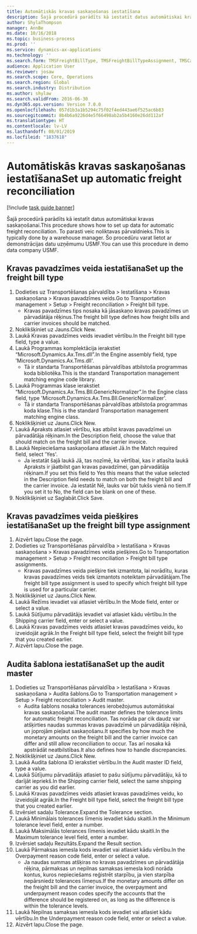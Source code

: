 ```yaml
---
title: Automātiskās kravas saskaņošanas iestatīšana
description: Šajā procedūrā parādīts kā iestatīt datus automātiskai kravas saskaņošanai.
author: ShylaThompson
manager: AnnBe
ms.date: 10/16/2018
ms.topic: business-process
ms.prod: ''
ms.service: dynamics-ax-applications
ms.technology: ''
ms.search.form: TMSFreightBillType, TMSFreightBillTypeAssignment, TMSCarrierCodeLookup, DefaultDashboard, TMSAuditMaster
audience: Application User
ms.reviewer: josaw
ms.search.scope: Core, Operations
ms.search.region: Global
ms.search.industry: Distribution
ms.author: shylaw
ms.search.validFrom: 2016-06-30
ms.dyn365.ops.version: Version 7.0.0
ms.openlocfilehash: 057d1b3a1b5294c75f02f4ed443ae6f525ac6b83
ms.sourcegitcommit: 8b4b6a9226d4e5f66498ab2a5b4160e26dd112af
ms.translationtype: HT
ms.contentlocale: lv-LV
ms.lasthandoff: 08/01/2019
ms.locfileid: "1837618"
---
```

# <a name="set-up-automatic-freight-reconciliation"></a><span data-ttu-id="c6e3c-103">Automātiskās kravas saskaņošanas iestatīšana</span><span class="sxs-lookup"><span data-stu-id="c6e3c-103">Set up automatic freight reconciliation</span></span>

[!include [task guide banner](../../includes/task-guide-banner.md)]

<span data-ttu-id="c6e3c-104">Šajā procedūrā parādīts kā iestatīt datus automātiskai kravas saskaņošanai.</span><span class="sxs-lookup"><span data-stu-id="c6e3c-104">This procedure shows how to set up data for automatic freight reconciliation.</span></span> <span data-ttu-id="c6e3c-105">To parasti veic noliktavas pārvaldnieks.</span><span class="sxs-lookup"><span data-stu-id="c6e3c-105">This is typically done by a warehouse manager.</span></span> <span data-ttu-id="c6e3c-106">Šo procedūru varat lietot ar demonstrācijas datu uzņēmumu USMF.</span><span class="sxs-lookup"><span data-stu-id="c6e3c-106">You can use this procedure in demo data company USMF.</span></span>


## <a name="set-up-the-freight-bill-type"></a><span data-ttu-id="c6e3c-107">Kravas pavadzīmes veida iestatīšana</span><span class="sxs-lookup"><span data-stu-id="c6e3c-107">Set up the freight bill type</span></span>
1. <span data-ttu-id="c6e3c-108">Dodieties uz Transportēšanas pārvaldība > Iestatīšana > Kravas saskaņošana > Kravas pavadzīmes veids.</span><span class="sxs-lookup"><span data-stu-id="c6e3c-108">Go to Transportation management > Setup > Freight reconciliation > Freight bill type.</span></span>
    * <span data-ttu-id="c6e3c-109">Kravas pavadzīmes tips nosaka kā jāsaskaņo kravas pavadzīmes un pārvadātāja rēķinus.</span><span class="sxs-lookup"><span data-stu-id="c6e3c-109">The freight bill type defines how freight bills and carrier invoices  should be matched.</span></span>  
2. <span data-ttu-id="c6e3c-110">Noklikšķiniet uz Jauns.</span><span class="sxs-lookup"><span data-stu-id="c6e3c-110">Click New.</span></span>
3. <span data-ttu-id="c6e3c-111">Laukā Kravas pavadzīmes veids ievadiet vērtību.</span><span class="sxs-lookup"><span data-stu-id="c6e3c-111">In the Freight bill type field, type a value.</span></span>
4. <span data-ttu-id="c6e3c-112">Laukā Programmas komplektācija ierakstiet “Microsoft.Dynamics.Ax.Tms.dll”.</span><span class="sxs-lookup"><span data-stu-id="c6e3c-112">In the Engine assembly field, type 'Microsoft.Dynamics.Ax.Tms.dll'.</span></span>
    * <span data-ttu-id="c6e3c-113">Tā ir standarta Transportēšanas pārvaldības atbilstoša programmas koda bibliotēka.</span><span class="sxs-lookup"><span data-stu-id="c6e3c-113">This is the standard Transportation management matching engine code library.</span></span>  
5. <span data-ttu-id="c6e3c-114">Laukā Programmas klase ierakstiet “Microsoft.Dynamics.Ax.Tms.Bll.GenericNormalizer”.</span><span class="sxs-lookup"><span data-stu-id="c6e3c-114">In the Engine class field, type 'Microsoft.Dynamics.Ax.Tms.Bll.GenericNormalizer'.</span></span>
    * <span data-ttu-id="c6e3c-115">Tā ir standarta Transportēšanas pārvaldības atbilstoša programmas koda klase.</span><span class="sxs-lookup"><span data-stu-id="c6e3c-115">This is the standard Transportation management matching engine class.</span></span>  
6. <span data-ttu-id="c6e3c-116">Noklikšķiniet uz Jauns.</span><span class="sxs-lookup"><span data-stu-id="c6e3c-116">Click New.</span></span>
7. <span data-ttu-id="c6e3c-117">Laukā Apraksts atlasiet vērtību, kas atbilst kravas pavadzīmei un pārvadātāja rēķinam.</span><span class="sxs-lookup"><span data-stu-id="c6e3c-117">In the Description field, choose the value that should match on the freight bill and the carrier invoice.</span></span>  
8. <span data-ttu-id="c6e3c-118">Laukā Nepieciešama saskaņošana atlasiet Jā.</span><span class="sxs-lookup"><span data-stu-id="c6e3c-118">In the Match required field, select 'Yes'.</span></span>
    * <span data-ttu-id="c6e3c-119">Ja iestatāt šajā laukā Jā, tas nozīmē, ka vērtībai, kas ir atlasīta laukā Apraksts ir jāatbilst gan kravas pavadzīmei, gan pārvadātāja rēķinam.</span><span class="sxs-lookup"><span data-stu-id="c6e3c-119">If you set this field to Yes this means that the value selected in the Description field needs to match on both the freight bill and the carrier invoice.</span></span> <span data-ttu-id="c6e3c-120">Ja iestatāt Nē, lauks var būt tukšs vienā no tiem.</span><span class="sxs-lookup"><span data-stu-id="c6e3c-120">If you set it to No, the field can be blank on one of these.</span></span>  
9. <span data-ttu-id="c6e3c-121">Noklikšķiniet uz Saglabāt.</span><span class="sxs-lookup"><span data-stu-id="c6e3c-121">Click Save.</span></span>

## <a name="set-up-the-freight-bill-type-assignment"></a><span data-ttu-id="c6e3c-122">Kravas pavadzīmes veida piešķires iestatīšana</span><span class="sxs-lookup"><span data-stu-id="c6e3c-122">Set up the freight bill type assignment</span></span>
1. <span data-ttu-id="c6e3c-123">Aizvērt lapu.</span><span class="sxs-lookup"><span data-stu-id="c6e3c-123">Close the page.</span></span>
2. <span data-ttu-id="c6e3c-124">Dodieties uz Transportēšanas pārvaldība > Iestatīšana > Kravas saskaņošana > Kravas pavadzīmes veida piešķires.</span><span class="sxs-lookup"><span data-stu-id="c6e3c-124">Go to Transportation management > Setup > Freight reconciliation > Freight bill type assignments.</span></span>
    * <span data-ttu-id="c6e3c-125">Kravas pavadzīmes veida piešķire tiek izmantota, lai norādītu, kuras kravas pavadzīmes veids tiek izmantots noteiktam pārvadātājam.</span><span class="sxs-lookup"><span data-stu-id="c6e3c-125">The freight bill type assignment is used to specify which freight bill type is used for a particular carrier.</span></span>   
3. <span data-ttu-id="c6e3c-126">Noklikšķiniet uz Jauns.</span><span class="sxs-lookup"><span data-stu-id="c6e3c-126">Click New.</span></span>
4. <span data-ttu-id="c6e3c-127">Laukā Režīms ievadiet vai atlasiet vērtību.</span><span class="sxs-lookup"><span data-stu-id="c6e3c-127">In the Mode field, enter or select a value.</span></span>
5. <span data-ttu-id="c6e3c-128">Laukā Sūtījumu pārvadātājs ievadiet vai atlasiet kādu vērtību.</span><span class="sxs-lookup"><span data-stu-id="c6e3c-128">In the Shipping carrier field, enter or select a value.</span></span>
6. <span data-ttu-id="c6e3c-129">Laukā Kravas pavadzīmes veids atlasiet kravas pavadzīmes veidu, ko izveidojāt agrāk.</span><span class="sxs-lookup"><span data-stu-id="c6e3c-129">In the Freight bill type field, select the freight bill type that you created earlier.</span></span>
7. <span data-ttu-id="c6e3c-130">Aizvērt lapu.</span><span class="sxs-lookup"><span data-stu-id="c6e3c-130">Close the page.</span></span>

## <a name="set-up-the-audit-master"></a><span data-ttu-id="c6e3c-131">Audita šablona iestatīšana</span><span class="sxs-lookup"><span data-stu-id="c6e3c-131">Set up the audit master</span></span>
1. <span data-ttu-id="c6e3c-132">Dodieties uz Transportēšanas pārvaldība > Iestatīšana > Kravas saskaņošana > Audita šablons.</span><span class="sxs-lookup"><span data-stu-id="c6e3c-132">Go to Transportation management > Setup > Freight reconciliation > Audit master.</span></span>
    * <span data-ttu-id="c6e3c-133">Audita šablons nosaka tolerances ierobežojumus automātiskai kravas saskaņošanai.</span><span class="sxs-lookup"><span data-stu-id="c6e3c-133">The audit master defines the tolerance limits for automatic freight reconciliation.</span></span> <span data-ttu-id="c6e3c-134">Tas norāda par cik daudz var atšķirties naudas summas kravas pavadzīmē un pārvadātāja rēķinā, un joprojām pieļaut saskaņošanu.</span><span class="sxs-lookup"><span data-stu-id="c6e3c-134">It specifies by how much the monetary amounts on the freight bill and the carrier invoice can differ and still allow reconciliation to occur.</span></span> <span data-ttu-id="c6e3c-135">Tas arī nosaka kā apstrādāt neatbilstības.</span><span class="sxs-lookup"><span data-stu-id="c6e3c-135">It also defines how to handle discrepancies.</span></span>  
2. <span data-ttu-id="c6e3c-136">Noklikšķiniet uz Jauns.</span><span class="sxs-lookup"><span data-stu-id="c6e3c-136">Click New.</span></span>
3. <span data-ttu-id="c6e3c-137">Laukā Audita šablona ID ierakstiet vērtību.</span><span class="sxs-lookup"><span data-stu-id="c6e3c-137">In the Audit master ID field, type a value.</span></span>
4. <span data-ttu-id="c6e3c-138">Laukā Sūtījumu pārvadātājs atlasiet to pašu sūtījumu pārvadātāju, kā to darījāt iepriekš.</span><span class="sxs-lookup"><span data-stu-id="c6e3c-138">In the Shipping carrier  field, select the same shipping carrier as you did earlier.</span></span>
5. <span data-ttu-id="c6e3c-139">Laukā Kravas pavadzīmes veids atlasiet kravas pavadzīmes veidu, ko izveidojāt agrāk.</span><span class="sxs-lookup"><span data-stu-id="c6e3c-139">In the Freight bill type field, select the freight bill type that you created earlier.</span></span>
6. <span data-ttu-id="c6e3c-140">Izvērsiet sadaļu Tolerance.</span><span class="sxs-lookup"><span data-stu-id="c6e3c-140">Expand the Tolerance section.</span></span>
7. <span data-ttu-id="c6e3c-141">Laukā Minimālais tolerances līmenis ievadiet kādu skaitli.</span><span class="sxs-lookup"><span data-stu-id="c6e3c-141">In the Minimum tolerance level field, enter a number.</span></span>
8. <span data-ttu-id="c6e3c-142">Laukā Maksimālās tolerances līmenis ievadiet kādu skaitli.</span><span class="sxs-lookup"><span data-stu-id="c6e3c-142">In the Maximum tolerance level field, enter a number.</span></span>
9. <span data-ttu-id="c6e3c-143">Izvērsiet sadaļu Rezultāts.</span><span class="sxs-lookup"><span data-stu-id="c6e3c-143">Expand the Result section.</span></span>
10. <span data-ttu-id="c6e3c-144">Laukā Pārmaksas iemesla kods ievadiet vai atlasiet kādu vērtību.</span><span class="sxs-lookup"><span data-stu-id="c6e3c-144">In the Overpayment reason code field, enter or select a value.</span></span>
    * <span data-ttu-id="c6e3c-145">Ja naudas summas atšķiras no kravas pavadzīmes un pārvadātāja rēķina, pārmaksas un nepilnas samaksas iemesla kodi norāda kontus, kuros nepieciešams reģistrēt starpību, ja vien starpība nepārsniedz tolerances līmeņus.</span><span class="sxs-lookup"><span data-stu-id="c6e3c-145">If the monetary amounts differ on the freight bill and the carrier invoice, the overpayment and underpayment reason codes specify the accounts that the difference should be registered on, as long as the difference is within the tolerance levels.</span></span>  
11. <span data-ttu-id="c6e3c-146">Laukā Nepilnas samaksas iemesla kods ievadiet vai atlasiet kādu vērtību.</span><span class="sxs-lookup"><span data-stu-id="c6e3c-146">In the Underpayment reason code field, enter or select a value.</span></span>
12. <span data-ttu-id="c6e3c-147">Aizvērt lapu.</span><span class="sxs-lookup"><span data-stu-id="c6e3c-147">Close the page.</span></span>

